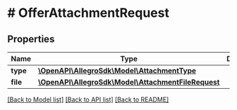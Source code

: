 # # OfferAttachmentRequest

## Properties

Name | Type | Description | Notes
------------ | ------------- | ------------- | -------------
**type** | [**\OpenAPI\AllegroSdk\Model\AttachmentType**](AttachmentType.md) |  | [optional]
**file** | [**\OpenAPI\AllegroSdk\Model\AttachmentFileRequest**](AttachmentFileRequest.md) |  | [optional]

[[Back to Model list]](../../README.md#models) [[Back to API list]](../../README.md#endpoints) [[Back to README]](../../README.md)
